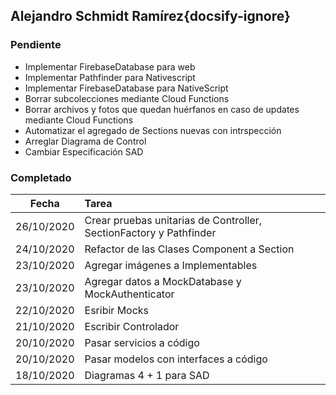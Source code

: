 ## Alejandro Schmidt Ramírez{docsify-ignore}

### Pendiente
* Implementar FirebaseDatabase para web
* Implementar Pathfinder para Nativescript
* Implementar FirebaseDatabase para NativeScript
* Borrar subcolecciones mediante Cloud Functions
* Borrar archivos y fotos que quedan huérfanos en caso de updates mediante Cloud Functions
* Automatizar el agregado de Sections nuevas con intrspección
* Arreglar Diagrama de Control
* Cambiar Especificación SAD

### Completado

| Fecha | Tarea |
| :---: | :--- |
| 26/10/2020 | Crear pruebas unitarias de Controller, SectionFactory y Pathfinder |
| 24/10/2020 | Refactor de las Clases Component a Section | 
| 23/10/2020 | Agregar imágenes a Implementables |
| 23/10/2020 | Agregar datos a MockDatabase y MockAuthenticator |
| 22/10/2020 | Esribir Mocks |
| 21/10/2020 | Escribir Controlador |
| 20/10/2020 | Pasar servicios a código |
| 20/10/2020 | Pasar modelos con interfaces a código |
| 18/10/2020 | Diagramas 4 + 1 para SAD |
